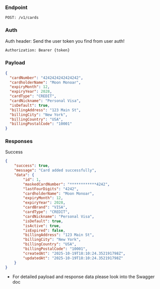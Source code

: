 ### Endpoint
```
POST: /v1/cards
```

### Auth
Auth header: Send the user token you find from user auth!
```txt
Authorization: Bearer {token}
```

### Payload
```json
{
  "cardNumber": "4242424242424242",
  "cardholderName": "Moon Monoar",
  "expiryMonth": 12,
  "expiryYear": 2028,
  "cardType": "CREDIT",
  "cardNickname": "Personal Visa",
  "isDefault": true,
  "billingAddress": "123 Main St",
  "billingCity": "New York",
  "billingCountry": "USA",
  "billingPostalCode": "10001"
}
```

### Responses
Success
```json
{
    "success": true,
    "message": "Card added successfully",
    "data": {
        "id": 1,
        "maskedCardNumber": "************4242",
        "lastFourDigits": "4242",
        "cardholderName": "Moon Monoar",
        "expiryMonth": 12,
        "expiryYear": 2028,
        "cardBrand": "VISA",
        "cardType": "CREDIT",
        "cardNickname": "Personal Visa",
        "isDefault": true,
        "isActive": true,
        "isExpired": false,
        "billingAddress": "123 Main St",
        "billingCity": "New York",
        "billingCountry": "USA",
        "billingPostalCode": "10001",
        "createdAt": "2025-10-19T18:10:24.352191798Z",
        "updatedAt": "2025-10-19T18:10:24.352191798Z"
    }
}
```
- For detailed payload and response data please look into the Swagger doc